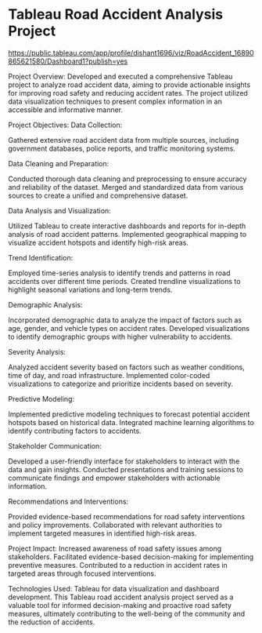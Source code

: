 # Tableau Road Accident Analysis Project
https://public.tableau.com/app/profile/dishant1696/viz/RoadAccident_16890865621580/Dashboard1?publish=yes 

Project Overview:
Developed and executed a comprehensive Tableau project to analyze road accident data, aiming to provide actionable insights for improving road safety and reducing accident rates. The project utilized data visualization techniques to present complex information in an accessible and informative manner.

Project Objectives:
Data Collection:

Gathered extensive road accident data from multiple sources, including government databases, police reports, and traffic monitoring systems.

Data Cleaning and Preparation:

Conducted thorough data cleaning and preprocessing to ensure accuracy and reliability of the dataset.
Merged and standardized data from various sources to create a unified and comprehensive dataset.

Data Analysis and Visualization:

Utilized Tableau to create interactive dashboards and reports for in-depth analysis of road accident patterns.
Implemented geographical mapping to visualize accident hotspots and identify high-risk areas.

Trend Identification:

Employed time-series analysis to identify trends and patterns in road accidents over different time periods.
Created trendline visualizations to highlight seasonal variations and long-term trends.

Demographic Analysis:

Incorporated demographic data to analyze the impact of factors such as age, gender, and vehicle types on accident rates.
Developed visualizations to identify demographic groups with higher vulnerability to accidents.

Severity Analysis:

Analyzed accident severity based on factors such as weather conditions, time of day, and road infrastructure.
Implemented color-coded visualizations to categorize and prioritize incidents based on severity.

Predictive Modeling:

Implemented predictive modeling techniques to forecast potential accident hotspots based on historical data.
Integrated machine learning algorithms to identify contributing factors to accidents.

Stakeholder Communication:

Developed a user-friendly interface for stakeholders to interact with the data and gain insights.
Conducted presentations and training sessions to communicate findings and empower stakeholders with actionable information.

Recommendations and Interventions:

Provided evidence-based recommendations for road safety interventions and policy improvements.
Collaborated with relevant authorities to implement targeted measures in identified high-risk areas.

Project Impact:
Increased awareness of road safety issues among stakeholders.
Facilitated evidence-based decision-making for implementing preventive measures.
Contributed to a reduction in accident rates in targeted areas through focused interventions.

Technologies Used:
Tableau for data visualization and dashboard development.
This Tableau road accident analysis project served as a valuable tool for informed decision-making and proactive road safety measures, ultimately contributing to the well-being of the community and the reduction of accidents.
